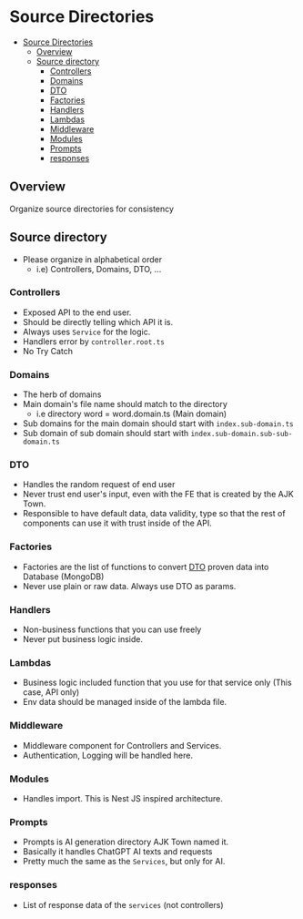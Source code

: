 # Source Directories

<!-- TOC -->

- [Source Directories](#source-directories)
  - [Overview](#overview)
  - [Source directory](#source-directory)
    - [Controllers](#controllers)
    - [Domains](#domains)
    - [DTO](#dto)
    - [Factories](#factories)
    - [Handlers](#handlers)
    - [Lambdas](#lambdas)
    - [Middleware](#middleware)
    - [Modules](#modules)
    - [Prompts](#prompts)
    - [responses](#responses)

<!-- /TOC -->

## Overview

Organize source directories for consistency

## Source directory 

- Please organize in alphabetical order
  - i.e) Controllers, Domains, DTO, ...

### Controllers
- Exposed API to the end user.
- Should be directly telling which API it is.
- Always uses `Service` for the logic.
- Handlers error by `controller.root.ts`
- No Try Catch

### Domains
- The herb of domains
- Main domain's file name should match to the directory
  - i.e directory word = word.domain.ts (Main domain)
- Sub domains for the main domain should start with `index.sub-domain.ts`
- Sub domain of sub domain should start with `index.sub-domain.sub-sub-domain.ts`

### DTO
- Handles the random request of end user
- Never trust end user's input, even with the FE that is created by the AJK Town.
- Responsible to have default data, data validity, type so that the rest of components can use it with trust inside of the API.

### Factories
- Factories are the list of functions to convert [DTO](#dto) proven data into Database (MongoDB)
- Never use plain or raw data. Always use DTO as params.


### Handlers
- Non-business functions that you can use freely
- Never put business logic inside.

### Lambdas
- Business logic included function that you use for that service only (This case, API only)
- Env data should be managed inside of the lambda file.

### Middleware
- Middleware component for Controllers and Services.
- Authentication, Logging will be handled here.


### Modules
- Handles import. This is Nest JS inspired architecture.

### Prompts
- Prompts is AI generation directory AJK Town named it.
- Basically it handles ChatGPT AI texts and requests
- Pretty much the same as the `Services`, but only for AI.

### responses
- List of response data of the `services` (not controllers)

